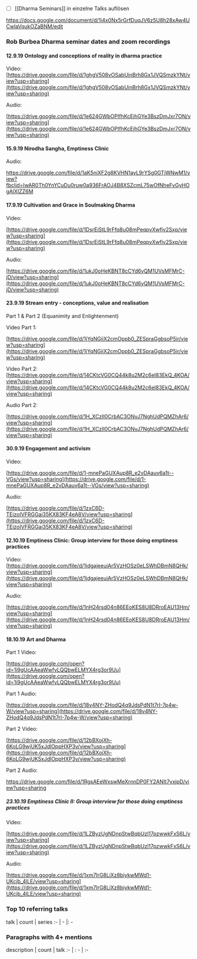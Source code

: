 - [ ] [[Dharma Seminars]] in einzelne Talks auflösen

https://docs.google.com/document/d/1i4x0Nx5rGrfDuqJV6z5U8h28xAw4UCwlaVqukOZaBNM/edit

### Rob Burbea Dharma seminar dates and zoom recordings


#### 12.9.19 Ontology and conceptions of reality in dharma practice

Video: [https://drive.google.com/file/d/1ghgV508vOSabUinBrh8Gx1JVQSmzkYNt/view?usp=sharing](https://drive.google.com/file/d/1ghgV508vOSabUinBrh8Gx1JVQSmzkYNt/view?usp=sharing)

Audio:

[https://drive.google.com/file/d/1e624GWbOPIfhKcEjhGYe3BszDmJxr7ON/view?usp=sharing](https://drive.google.com/file/d/1e624GWbOPIfhKcEjhGYe3BszDmJxr7ON/view?usp=sharing)

#### 15.9.19 Nirodha Sangha, Emptiness Clinic

Audio:

https://drive.google.com/file/d/1aK5niXF2g8KVHN1ayL9rYSg0GTjWNwM1/view?fbclid=IwAR0Th0YnYCuDu0ruw0a936FrAOJ4B8XSZcmL75wOfNheFvGyHOgAlXIZZ6M

#### 17.9.19 Cultivation and Grace in Soulmaking Dharma

Video:

[https://drive.google.com/file/d/1DsrEiStL9rFfq8u08mPeqpvXwfiv2Sxp/view?usp=sharing](https://drive.google.com/file/d/1DsrEiStL9rFfq8u08mPeqpvXwfiv2Sxp/view?usp=sharing)

Audio:

[https://drive.google.com/file/d/1ukJ0oHeKBNT8cCYd6yQM1UVsMFMrC-jD/view?usp=sharing](https://drive.google.com/file/d/1ukJ0oHeKBNT8cCYd6yQM1UVsMFMrC-jD/view?usp=sharing)

#### 23.9.19 Stream entry - conceptions, value and realisation
 
Part 1 & Part 2 (Equanimity and Enlightenment)

Video Part 1:

[https://drive.google.com/file/d/1jYqNGiiX2cmOppb0_ZESpraGgbsoP5ir/view?usp=sharing](https://drive.google.com/file/d/1jYqNGiiX2cmOppb0_ZESpraGgbsoP5ir/view?usp=sharing)
  

Video Part 2: [https://drive.google.com/file/d/14CKtcVG0CQ44k8u2M2c6el83EkQ_4KOA/view?usp=sharing](https://drive.google.com/file/d/14CKtcVG0CQ44k8u2M2c6el83EkQ_4KOA/view?usp=sharing)

Audio Part 2:

[https://drive.google.com/file/d/1H_XCzIl0CrbAC3ONvJ7NghUdPQMZhAr6/view?usp=sharing](https://drive.google.com/file/d/1H_XCzIl0CrbAC3ONvJ7NghUdPQMZhAr6/view?usp=sharing)

#### 30.9.19 Engagement and activism

Video:

[https://drive.google.com/file/d/1-mnePaGUXAup8R_e2vDAauv6a1t--VGs/view?usp=sharing](https://drive.google.com/file/d/1-mnePaGUXAup8R_e2vDAauv6a1t--VGs/view?usp=sharing)

 Audio:

[https://drive.google.com/file/d/1zxC6D-TEizoIVFRGGai35KX83KF4eA8V/view?usp=sharing](https://drive.google.com/file/d/1zxC6D-TEizoIVFRGGai35KX83KF4eA8V/view?usp=sharing)

#### 12.10.19 Emptiness Clinic: Group interview for those doing emptiness practices

Video: [https://drive.google.com/file/d/1jdgajeeuiAr5VzHOSz0eLSWhDBmN8QHk/view?usp=sharing](https://drive.google.com/file/d/1jdgajeeuiAr5VzHOSz0eLSWhDBmN8QHk/view?usp=sharing)

 Audio:

[https://drive.google.com/file/d/1nH24rsd04n86EEoKES8U8DRroEAU13Hm/view?usp=sharing](https://drive.google.com/file/d/1nH24rsd04n86EEoKES8U8DRroEAU13Hm/view?usp=sharing)

#### 18.10.19 Art and Dharma 

Part 1 Video:

[https://drive.google.com/open?id=1i9gUcAAeaWwfvLQQbwELMYX4rg3or9Uu](https://drive.google.com/open?id=1i9gUcAAeaWwfvLQQbwELMYX4rg3or9Uu)


Part 1 Audio:

[https://drive.google.com/file/d/18v4NY-ZHodQ4q9JdsPdN1t7rI-7p4w-W/view?usp=sharing](https://drive.google.com/file/d/18v4NY-ZHodQ4q9JdsPdN1t7rI-7p4w-W/view?usp=sharing)


Part 2 Video:

[https://drive.google.com/file/d/12bBXojXh-6KoLG9wjUK5xJdlOppHXP3v/view?usp=sharing](https://drive.google.com/file/d/12bBXojXh-6KoLG9wjUK5xJdlOppHXP3v/view?usp=sharing)

Part 2 Audio:

https://drive.google.com/file/d/1RgsAEeWxswMeXrnnDP0FY2ANIt7yxjpD/view?usp=sharing

##### 23.10.19 Emptiness Clinic II: Group interview for those doing emptiness practices

Video:

[https://drive.google.com/file/d/1LZByzUgNDnpStwBqbUzl17pzwwkFxS6L/view?usp=sharing](https://drive.google.com/file/d/1LZByzUgNDnpStwBqbUzl17pzwwkFxS6L/view?usp=sharing)
  
Audio:

[https://drive.google.com/file/d/1xm7IrG8LiXz8biykwMWd1-UKcjb_4lLE/view?usp=sharing](https://drive.google.com/file/d/1xm7IrG8LiXz8biykwMWd1-UKcjb_4lLE/view?usp=sharing)
### Top 10 referring talks
talk | count | series
:- | - |: -

### Paragraphs with 4+ mentions
description | count | talk
:- | : - | :-

